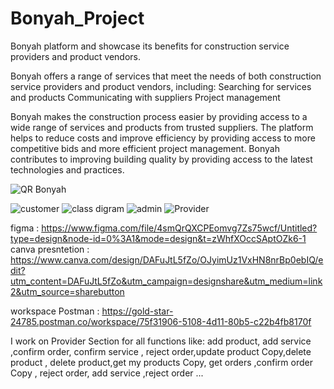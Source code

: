 # Bonyah_Project

Bonyah platform and showcase its benefits for construction service providers and product vendors.





Bonyah offers a range of services that meet the needs of both construction service providers and product vendors, including:
Searching for services and products
Communicating with suppliers
Project management


Bonyah makes the construction process easier by providing access to a wide range of services and products from trusted suppliers.
The platform helps to reduce costs and improve efficiency by providing access to more competitive bids and more efficient project management.
Bonyah contributes to improving building quality by providing access to the latest technologies and practices.


![QR Bonyah](https://github.com/ayob9956/Bonyah_Project/assets/139464497/a7412687-21b4-4ac1-a392-24ec5c423f5f)

![customer](https://github.com/ayob9956/Bonyah_Project/assets/139464497/06bc87ba-c26c-4999-8d7d-16741bfb8dc5)
![class digram](https://github.com/ayob9956/Bonyah_Project/assets/139464497/8e6d5a5f-514e-4972-ba58-fd5b330c31a8)
![admin](https://github.com/ayob9956/Bonyah_Project/assets/139464497/b5b4c6c2-aeaa-4f9a-a26d-25d119e3c036)
![Provider](https://github.com/ayob9956/Bonyah_Project/assets/139464497/6b9f192f-f9a0-4433-851c-5e4ef7b91a01)


figma :  https://www.figma.com/file/4smQrQXCPEomvg7Zs75wcf/Untitled?type=design&node-id=0%3A1&mode=design&t=zWhfXOccSAptOZk6-1
canva presntetion : https://www.canva.com/design/DAFuJtL5fZo/OJyimUz1VxHN8nrBp0ebIQ/edit?utm_content=DAFuJtL5fZo&utm_campaign=designshare&utm_medium=link2&utm_source=sharebutton

workspace Postman : https://gold-star-24785.postman.co/workspace/75f31906-5108-4d11-80b5-c22b4fb8170f


I work on Provider Section for all functions like:
add product, add service ,confirm order, confirm service , reject order,update product Copy,delete product ,
delete product,get my products Copy,
get orders ,confirm order Copy , reject order, add service ,reject order ...

